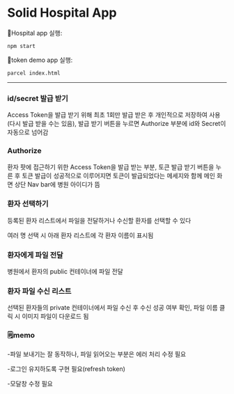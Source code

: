 # Solid Hospital App



📌Hospital app 실행: 

`npm start`

📌token demo app 실행: 

`parcel index.html`



* * *  


### **id/secret 발급 받기**

Access Token을 발급 받기 위해 최초 1회만 발급 받은 후 개인적으로 저장하여 사용(다시 발급 받을 수는 있음), 발급 받기 버튼을 누르면 Authorize 부분에 id와 Secret이 자동으로 넘어감

### **Authorize**

환자 팟에 접근하기 위한 Access Token을 발급 받는 부분, 토큰 발급 받기 버튼을 누른 후 토큰 발급이 성공적으로 이루어지면 토큰이 발급되었다는 메세지와 함께 메인 화면 상단 Nav bar에 병원 아이디가 뜸



### 환자 선택하기

등록된 환자 리스트에서 파일을 전달하거나 수신할 환자를 선택할 수 있다

여러 명 선택 시 아래 환자 리스트에 각 환자 이름이 표시됨

### 환자에게 파일 전달

병원에서 환자의 public 컨테이너에 파일 전달

### 환자 파일 수신 리스트

선택된 환자들의 private 컨테이너에서 파일 수신 후 수신 성공 여부 확인, 파일 이름 클릭 시 이미지 파일이 다운로드 됨 


### 🗒️memo

-파일 보내기는 잘 동작하나, 파일 읽어오는 부분은 에러 처리 수정 필요

-로그인 유지하도록 구현 필요(refresh token)

-모달창 수정 필요
